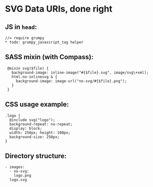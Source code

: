 SVG Data URIs, done right
=========================

## JS in `head`:

    //= require grumpy
    * todo: grumpy_javascript_tag helper

## SASS mixin (with Compass):

     @mixin svg($file) {
       background-image: inline-image("#{$file}.svg", image/svg\+xml);
       html.no-inlinesvg & {
         background-image: image-url("no-svg/#{$file}.png");
       }
     }

## CSS usage example:

    .logo {
      @include svg("logo");
      background-repeat: no-repeat;
      display: block;
      width: 250px; height: 100px;
      background-size: 250px;
    }

## Directory structure:

    - images:
      - no-svg:
        logo.png
      logo.svg
